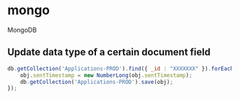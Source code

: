 # mongo
MongoDB

## Update data type of a certain document field
```js
db.getCollection('Applications-PROD').find({ _id : "XXXXXXX" }).forEach(function(obj) { 
    obj.sentTimestamp = new NumberLong(obj.sentTimestamp);
    db.getCollection('Applications-PROD').save(obj);
});
```
